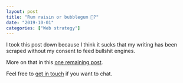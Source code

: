 ```yaml
---
layout: post
title: "Rum raisin or bubblegum 🍨?"
date: "2019-10-01"
categories: ["Web strategy"]
---
```


I took this post down because I think it sucks that my writing has been scraped without my consent to feed bullshit engines.

More on that in this [one remaining post](/my-final-blog-post).

Feel free to [get in touch](/contact) if you want to chat.
